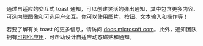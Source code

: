 ﻿通过自适应的交互式 toast 通知，可以创建灵活的弹出通知，其中包含更多内容、可选内联图像和可选用户交互。你可以使用图片、按钮、文本输入和操作等！

若要了解有关 toast 的更多信息，请访问 [docs.microsoft.com](https://docs.microsoft.com/en-us/windows/uwp/controls-and-patterns/tiles-and-notifications-adaptive-interactive-toasts)。此外，通知团队拥有[可视化应用](https://docs.microsoft.com/en-us/windows/uwp/controls-and-patterns/tiles-and-notifications-notifications-visualizer)，可帮助设计自适应动态磁贴和通知。

